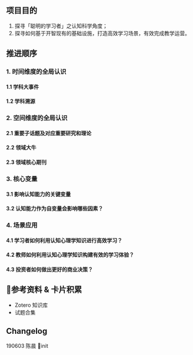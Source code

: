 ## 项目目的
1. 探寻「聪明的学习者」之认知科学角度；
2. 探寻如何基于开智现有的基础设施，打造高效学习场景，有效完成教学运营。

## 推进顺序

### 1. 时间维度的全局认识
#### 1.1 学科大事件
#### 1.2 学科溯源
### 2. 空间维度的全局认识
#### 2.1 重要子话题及对应重要研究和理论
#### 2.2 领域大牛
#### 2.3 领域核心期刊
### 3. 核心变量
#### 3.1 影响认知能力的关键变量
#### 3.2 认知能力作为自变量会影响哪些因素？
### 4. 场景应用
#### 4.1 学习者如何利用认知心理学知识进行高效学习？
#### 4.2 教师如何利用认知心理学知识构建有效的学习体验？
#### 4.3 投资者如何做出更好的商业决策？

## 参考资料 & 卡片积累
* Zotero 知识库
* 试题合集

## Changelog
190603 陈晨 init
